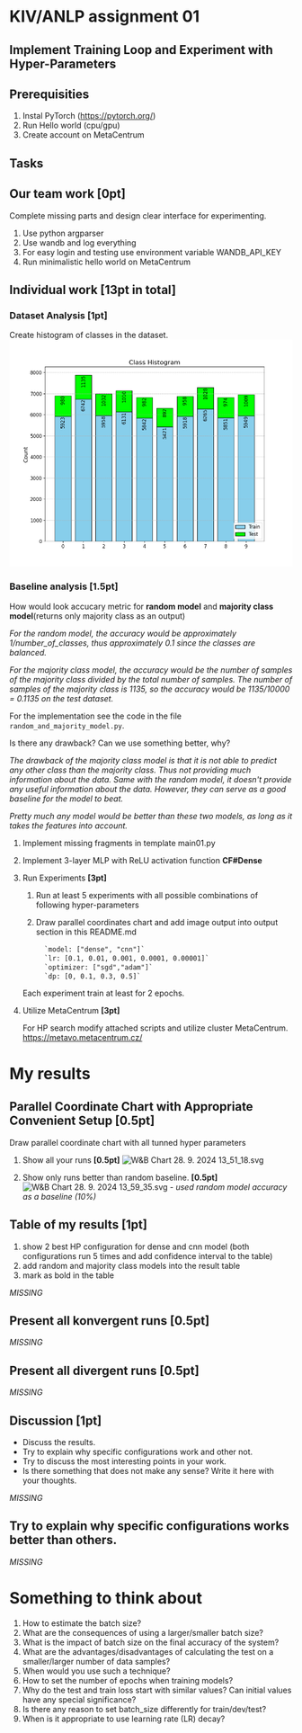 # KIV/ANLP assignment 01

## Implement Training Loop and Experiment with Hyper-Parameters

## Prerequisities
1. Instal PyTorch (https://pytorch.org/)
2. Run Hello world (cpu/gpu)
3. Create account on MetaCentrum

## Tasks 

## Our team work  [0pt]

Complete missing parts and design clear interface for experimenting.
1. Use python argparser 
2. Use wandb and log everything
3. For easy login and testing use environment variable WANDB_API_KEY 
4. Run minimalistic hello world on MetaCentrum



## Individual work **[13pt in total]**

### Dataset Analysis **[1pt]**
Create histogram of classes in the dataset. 
![img.png](img.png)


### Baseline analysis **[1.5pt]**
How would look accucary metric for **random model** and **majority class model**(returns only majority class as an output)

_For the random model, the accuracy would be approximately 1/number_of_classes, thus approximately 0.1 since the classes are balanced._

_For the majority class model, the accuracy would be the number of samples of the majority class divided by the total number of samples.
The number of samples of the majority class is 1135, so the accuracy would be 1135/10000 = 0.1135 on the test dataset._

For the implementation see the code in the file `random_and_majority_model.py`.

Is there any drawback? Can we use something better, why?

_The drawback of the majority class model is that it is not able to predict any other class than the majority class. 
Thus not providing much information about the data.
Same with the random model, it doesn't provide any useful information about the data.
However, they can serve as a good baseline for the model to beat._

_Pretty much any model would be better than these two models, as long as it takes the features into account._


1. Implement missing fragments in template main01.py
2. Implement 3-layer MLP with ReLU activation function **CF#Dense** 
3. Run Experiments **[3pt]**
   1. Run at least 5 experiments with all possible combinations of following hyper-parameters 
   2. Draw parallel coordinates chart and add image output into output section in this README.md
 

            `model: ["dense", "cnn"]`
            `lr: [0.1, 0.01, 0.001, 0.0001, 0.00001]`
            `optimizer: ["sgd","adam"]`
            `dp: [0, 0.1, 0.3, 0.5]`

   Each experiment train at least for 2 epochs.

 

4. Utilize MetaCentrum **[3pt]**

   For HP search modify attached scripts and utilize cluster MetaCentrum. 
https://metavo.metacentrum.cz/


# My results
## Parallel Coordinate Chart with Appropriate Convenient Setup **[0.5pt]**
Draw parallel coordinate chart with all tunned hyper parameters

1. Show all your runs **[0.5pt]**
![W&B Chart 28. 9. 2024 13_51_18.svg](W%26B%20Chart%2028.%209.%202024%2013_51_18.svg)

2. Show only runs better than random baseline. **[0.5pt]**
![W&B Chart 28. 9. 2024 13_59_35.svg](W%26B%20Chart%2028.%209.%202024%2013_59_35.svg)
_- used random model accuracy as a baseline (10%)_

## Table of my results **[1pt]**
1. show 2 best HP configuration for dense and cnn model 
(both configurations run 5 times and add confidence interval to the table)
2. add random and majority class models into the result table
3. mark as bold in the table

_MISSING_

## Present all konvergent runs **[0.5pt]**
_MISSING_

## Present all divergent runs **[0.5pt]**
_MISSING_

## Discussion **[1pt]**
- Discuss the results. 
- Try to explain why specific configurations work and other not. 
- Try to discuss the most interesting points in your work. 
- Is there something that does not make any sense? Write it here with your thoughts. 

_MISSING_

## Try to explain why specific configurations works better than others. 

_MISSING_


# Something to think about

1. How to estimate the batch size?
2. What are the consequences of using a larger/smaller batch size?
3. What is the impact of batch size on the final accuracy of the system?
4. What are the advantages/disadvantages of calculating the test on a smaller/larger number of data samples?
5. When would you use such a technique?
6. How to set the number of epochs when training models?
7. Why do the test and train loss start with similar values? Can initial values have any special significance?
8. Is there any reason to set batch_size differently for train/dev/test?
9. When is it appropriate to use learning rate (LR) decay?

                                                                   

